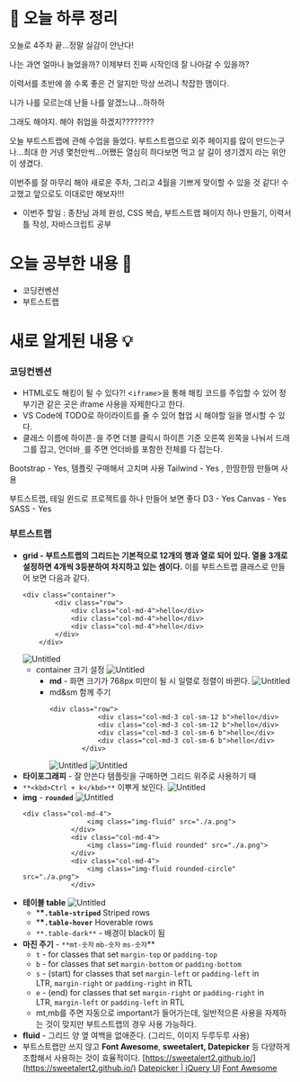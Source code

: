 # 🌳 오늘 하루 정리

오늘로 4주차 끝…정말 실감이 안난다!

나는 과연 얼마나 늘었을까? 이제부터 진짜 시작인데 잘 나아갈 수 있을까?

이력서를 초반에 쓸 수록 좋은 건 알지만 막상 쓰려니 착잡한 맴이다.

니가 나를 모르는데 난들 나를 알겠느냐…하하하

그래도 해야지. 해야 취업을 하겠지????????

오늘 부트스트랩에 관해 수업을 들었다. 부트스트랩으로 외주 페이지를 많이 만드는구나…최대 한 거넹 몇천만씩…어쨌든 열심히 하다보면 먹고 살 길이 생기겠지 라는 위안이 생겼다.

이번주를 잘 마무리 해야 새로운 주차, 그리고 4월을 기쁘게 맞이할 수 있을 것 같다! 수고했고 앞으로도 이대로만 해보자!!!

- 이번주 할일 : 종찬님 과제 완성, CSS 복습, 부트스트랩 페이지 하나 만들기, 이력서 틀 작성, 자바스크립트 공부

# 오늘 공부한 내용 🌼

- 코딩컨벤션
- 부트스트랩

# 새로 알게된 내용 💡

### 코딩컨벤션

- HTML로도 해킹이 될 수 있다?! <`iframe`>을 통해 해킹 코드를 주입할 수 있어 정부기관 같은 곳은 iframe 사용을 자제한다고 한다.
- VS Code에 TODO로 하이라이트를 줄 수 있어 협업 시 해야할 일을 명시할 수 있다.
- 클래스 이름에 하이픈`-`을 주면 더블 클릭시 하이픈 기준 오른쪽 왼쪽을 나눠서 드래그를 잡고, 언더바`_`를 주면 언더바를 포함한 전체를 다 잡는다.

Bootstrap - Yes, 템플릿 구매해서 고치며 사용
Tailwind - Yes , 한땀한땀 만들며 사용

부트스트랩, 테일 윈드로 프로젝트를 하나 만들어 보면 좋다
D3 - Yes
Canvas - Yes
SASS - Yes

### 부트스트랩

- **grid - 부트스트랩의 그리드는 기본적으로 12개의 행과 열로 되어 있다. 열을 3개로 설정하면 4개씩 3등분하여 차지하고 있는 셈이다.**
  이를 부트스트랩 클래스로 만들어 보면 다음과 같다.
  ```
  <div class="container">
          <div class="row">
              <div class="col-md-4">hello</div>
              <div class="col-md-4">hello</div>
              <div class="col-md-4">hello</div>
          </div>
      </div>
  ```
  ![Untitled](https://s3-us-west-2.amazonaws.com/secure.notion-static.com/2703e7d9-7683-47f4-ac6a-223423f3b594/Untitled.png)
  - container 크기 설정
    ![Untitled](https://s3-us-west-2.amazonaws.com/secure.notion-static.com/41d84705-d76f-4794-94c3-e66114e43f27/Untitled.png)
    - **md** - 화면 크기가 768px 미만이 될 시 일렬로 정렬이 바뀐다.
    ![Untitled](https://s3-us-west-2.amazonaws.com/secure.notion-static.com/7e1e2087-e230-4e8d-acac-366f6f18b9b8/Untitled.png)
    - md&sm 함께 주기
      ```
      <div class="row">
                  <div class="col-md-3 col-sm-12 b">hello</div>
                  <div class="col-md-3 col-sm-12 b">hello</div>
                  <div class="col-md-3 col-sm-6 b">hello</div>
                  <div class="col-md-3 col-sm-6 b">hello</div>
              </div>
      ```
      ![Untitled](https://s3-us-west-2.amazonaws.com/secure.notion-static.com/c92e6fd7-50d0-436a-b08b-7bd4967d708c/Untitled.png)
      ![Untitled](https://s3-us-west-2.amazonaws.com/secure.notion-static.com/96c2e1fe-7a1a-400f-b8af-4a50a5bff25d/Untitled.png)
- **타이포그래피** - 잘 안쓴다 템플릿을 구매하면 그리드 위주로 사용하기 때
- `**<kbd>Ctrl + k</kbd>**` 이뿌게 보인다.
  ![Untitled](https://s3-us-west-2.amazonaws.com/secure.notion-static.com/6853f783-2501-4dbe-8f17-ded10ba9b24d/Untitled.png)
- **img** - **`rounded`**
  ![Untitled](https://s3-us-west-2.amazonaws.com/secure.notion-static.com/f5781915-b4ac-4e52-a4cd-ee32981ee8f9/Untitled.png)
  ```
  <div class="col-md-4">
                  <img class="img-fluid" src="./a.png">
              </div>
              <div class="col-md-4">
                  <img class="img-fluid rounded" src="./a.png">
              </div>
              <div class="col-md-4">
                  <img class="img-fluid rounded-circle" src="./a.png">
              </div>
  ```
- **테이블 table**
  ![Untitled](https://s3-us-west-2.amazonaws.com/secure.notion-static.com/c1f7f062-f896-4f6a-9f91-f55842d32bbf/Untitled.png)
  - \***\*`.table-striped`** Striped rows
  - \***\*`.table-hover`** Hoverable rows
  - `**.table-dark**` - 배경이 black이 됨
- **마진 주기** - `**mt-숫자` `mb-숫자` `ms-숫자`\*\*
  - `t` - for classes that set `margin-top` or `padding-top`
  - `b` - for classes that set `margin-bottom` or `padding-bottom`
  - `s` - (start) for classes that set `margin-left` or `padding-left` in LTR, `margin-right` or `padding-right` in RTL
  - `e` - (end) for classes that set `margin-right` or `padding-right` in LTR, `margin-left` or `padding-left` in RTL
  - mt,mb를 주면 자동으로 important가 들어가는데, 일반적으론 사용을 자제하는 것이 맞지만 부트스트랩의 경우 사용 가능하다.
- **fluid** - 그리드 양 옆 여백을 없애준다. (그리드, 이미지 두루두루 사용)
- 부트스트랩만 쓰지 않고 **Font Awesome**, **sweetalert, Datepicker** 등 다양하게 조합해서 사용하는 것이 효율적이다.
  [https://sweetalert2.github.io/](https://sweetalert2.github.io/)
  [Datepicker | jQuery UI](https://jqueryui.com/datepicker/)
  [Font Awesome](https://fontawesome.com/)
